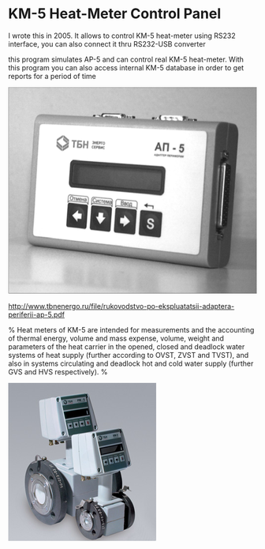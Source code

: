 # KM-5 Heat-Meter Control Panel

I wrote this in 2005. It allows to control KM-5 heat-meter using RS232 interface,
you can also connect it thru RS232-USB converter

this program simulates AP-5 and can control real KM-5 heat-meter.
With this program you can also access internal KM-5 database in order to get reports for 
a period of time

![ap5](https://github.com/stowage/km-5-pult/raw/master/ap5.png "AP-5")

http://www.tbnenergo.ru/file/rukovodstvo-po-ekspluatatsii-adaptera-periferii-ap-5.pdf

%
Heat meters of KM-5 are intended for measurements and the accounting of thermal energy, volume and mass
expense, volume, weight and parameters of the heat carrier in the opened, closed and deadlock water
systems of heat supply (further according to OVST, ZVST and TVST), and also in systems
circulating and deadlock hot and cold water supply (further GVS and HVS
respectively).
%

![km5](https://github.com/stowage/km-5-pult/raw/master/km5.png "KM-5")




